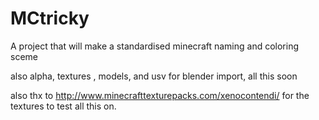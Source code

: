 # MCtricky
A project that will make a standardised minecraft naming and coloring sceme

also alpha, textures , models, and usv for blender import, all this soon

also thx to http://www.minecrafttexturepacks.com/xenocontendi/ for the textures to test all this on.